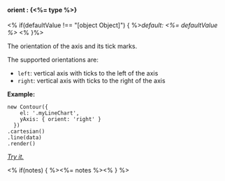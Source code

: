 #### **orient** : {<%= type %>}

<% if(defaultValue !== "[object Object]") { %>*default: <%= defaultValue %>* <% }%>

The orientation of the axis and its tick marks.

The supported orientations are:

* `left`: vertical axis with ticks to the left of the axis
* `right`: vertical axis with ticks to the right of the axis

**Example:**

    new Contour({
        el: '.myLineChart',
        yAxis: { orient: 'right' }
      })
    .cartesian()
    .line(data)
    .render()

*[Try it.](http://jsfiddle.net/gh/get/library/pure/forio/contour/tree/master/src/documentation/fiddle/config.yAxis.orient/)*

<% if(notes) { %><%= notes %><% } %>

